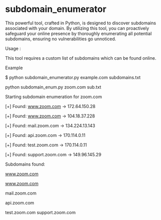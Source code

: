 # subdomain_enumerator
This powerful tool, crafted in Python, is designed to discover subdomains associated with your domain. By utilizing this tool, you can proactively safeguard your online presence by thoroughly enumerating all potential subdomains, ensuring no vulnerabilities go unnoticed.


Usage :

This tool requires a custom list of subdomains which can be found online.


Example 

$ python subdomain_enumerator.py example.com subdomains.txt


python subdomain_enum.py zoom.com sub.txt

Starting subdomain enumeration for zoom.com

[+] Found: www.zoom.com -> 172.64.150.28

[+] Found: www.zoom.com -> 104.18.37.228

[+] Found: mail.zoom.com -> 134.224.13.143

[+] Found: api.zoom.com -> 170.114.0.11

[+] Found: test.zoom.com -> 170.114.0.11

[+] Found: support.zoom.com -> 149.96.145.29


Subdomains found:

www.zoom.com

www.zoom.com

mail.zoom.com

api.zoom.com

test.zoom.com
support.zoom.com
